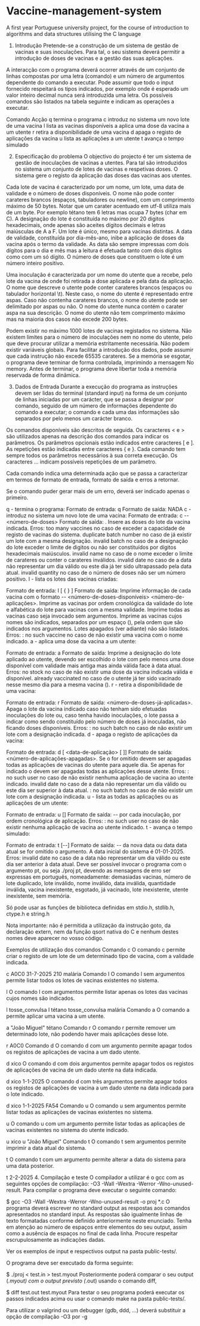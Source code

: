 # Vaccine-management-system
A first year Portuguese university project, for the course of introduction to algorithms and data structures utilising the C language

1. Introdução
Pretende-se a construção de um sistema de gestão de vacinas e suas inoculações. Para tal, o seu sistema deverá permitir a introdução de doses de vacinas e a gestão das suas aplicações.

A interacção com o programa deverá ocorrer através de um conjunto de linhas compostas por uma letra (comando) e um número de argumentos dependente do comando a executar. Pode assumir que todo o input fornecido respeitará os tipos indicados, por exemplo onde é esperado um valor inteiro decimal nunca será introduzida uma letra. Os possíveis comandos são listados na tabela seguinte e indicam as operações a executar.

Comando	Acção
q	termina o programa
c	introduz no sistema um novo lote de uma vacina
l	lista as vacinas disponíveis
a	aplica uma dose da vacina a um utente
r	retira a disponibilidade de uma vacina
d	apaga o registo de aplicações da vacina
u	lista as aplicações a um utente
t	avança o tempo simulado

2. Especificação do problema
O objectivo do projecto é ter um sistema de gestão de inoculações de vacinas a utentes. Para tal são introduzidos no sistema um conjunto de lotes de vacinas e respetivas doses. O sistema gere o registo da aplicação das doses das vacinas aos utentes.

Cada lote de vacina é caracterizado por um nome, um lote, uma data de validade e o número de doses disponíveis. O nome não pode conter carateres brancos (espaços, tabuladores ou newline), com um comprimento máximo de 50 bytes. Notar que um carater acentuado em utf-8 utiliza mais de um byte. Por exemplo tétano tem 6 letras mas ocupa 7 bytes (char em C). A designação do lote é constituída no máximo por 20 digitos hexadecimais, onde apenas são aceites dígitos decimais e letras maiúsculas de A a F. Um lote é único, mesmo para vacinas distintas. A data de validade, constituída por dia-mês-ano, inibe a aplicação de doses da vacina após o termo da validade. As data são sempre impressas com dois dígitos para o dia e mês mas a leitura é efetuada tanto com dois dígitos como com um só dígito. O número de doses que constituem o lote é um número inteiro positivo.

Uma inoculação é caracterizada por um nome do utente que a recebe, pelo lote da vacina de onde foi retirada a dose aplicada e pela data da aplicação. O nome que descreve o utente pode conter carateres brancos (espaços ou tabulador horizontal \t). Neste caso, o nome do utente é representado entre aspas. Caso não contenha carateres brancos, o nome do utente pode ser delimitado por aspas ou não. O nome do utente nunca contém o carater aspa na sua descrição. O nome do utente não tem comprimento máximo mas na maioria dos casos não excede 200 bytes.

Podem existir no máximo 1000 lotes de vacinas registados no sistema. Não existem limites para o número de inoculações nem no nome do utente, pelo que deve procurar utilizar a memória estritamente necessária. Não podem existir variáveis globais. Para facilitar a introdução dos dados, pode assumir que cada instrução não excede 65535 carateres. Se a memória se esgotar, o programa deve terminar de forma controlada, imprimindo a mensagem No memory. Antes de terminar, o programa deve libertar toda a memória reservada de forma dinâmica.

3. Dados de Entrada
Durante a execução do programa as instruções devem ser lidas do terminal (standard input) na forma de um conjunto de linhas iniciadas por um carácter, que se passa a designar por comando, seguido de um número de informações dependente do comando a executar; o comando e cada uma das informações são separados por pelo menos um carácter branco.

Os comandos disponíveis são descritos de seguida. Os caracteres < e > são utilizados apenas na descrição dos comandos para indicar os parâmetros. Os parâmetros opcionais estão indicados entre caracteres [ e ]. As repetições estão indicadas entre caracteres { e }. Cada comando tem sempre todos os parâmetros necessários à sua correta execução. Os caracteres ... indicam possíveis repetições de um parâmetro.

Cada comando indica uma determinada ação que se passa a caracterizar em termos de formato de entrada, formato de saída e erros a retornar.

Se o comando puder gerar mais de um erro, deverá ser indicado apenas o primeiro.

q - termina o programa:
Formato de entrada: q
Formato de saída: NADA
c - introduz no sistema um novo lote de uma vacina:
Formato de entrada: c <lote> <dia>-<mes>-<ano> <número-de-doses> <nome-da-vacina>
Formato de saída: <lote>. Insere as doses do lote da vacina indicada.
Erros:
too many vaccines no caso de exceder a capacidade de registo de vacinas do sistema.
duplicate batch number no caso de já existir um lote com a mesma designação.
invalid batch no caso de a designação do lote exceder o limite de digitos ou não ser constituídos por dígitos hexadecimais maiúsculos.
invalid name no caso de o nome exceder o limite de carateres ou conter o carateres inválidos.
invalid date no caso de a data não representar um dia válido ou este dia já ter sido ultrapassado pela data atual.
invalid quantity no caso de o número de doses não ser um número positivo.
l - lista os lotes das vacinas criadas:

Formato de entrada: l [<nome-da-vacina> { <nome-da-vacina> } ]
Formato de saída: Imprime informação de cada vacina com o formato <nome-da-vacina> <lote> <dia>-<mes>-<ano> <número-de-doses-disponíveis> <número-de-aplicações>. Imprime as vacinas por ordem cronológica da validade do lote e alfabética do lote para vacinas com a mesma validade. Imprime todas as vacinas caso seja invocado sem argumentos. Imprime as vacinas cujos nomes são indicados, separados por um espaço (), pela ordem que são indicados nos argumentos. Lotes apagados (ver adiante) não são listados.
Erros:
<nome-da-vacina>: no such vaccine no caso de não existir uma vacina com o nome indicado.
a - aplica uma dose da vacina a um utente:

Formato de entrada: a <nome-do-utente> <nome-da-vacina>
Formato de saída: Imprime a designação do lote aplicado ao utente, devendo ser escolhido o lote com pelo menos uma dose disponível com validade mais antiga mas ainda válida face à data atual.
Erros:
no stock no caso de não existir uma dose da vacina indicada válida e disponível.
already vaccinated no caso de o utente já ter sido vacinado nesse mesmo dia para a mesma vacina (<nome-da-vacina>).
r - retira a disponibilidade de uma vacina:

Formato de entrada: r <lote>
Formato de saída: <número-de-doses-já-aplicadas>. Apaga o lote da vacina indicado caso não tenham sido efetuadas inoculações do lote ou, caso tenha havido inoculações, o lote passa a indicar como sendo constituído pelo número de doses já inoculadas, não ficando doses disponíveis.
Erros:
<lote>: no such batch no caso de não existir um lote com a designação indicada.
d - apaga o registo de aplicações da vacina:

Formato de entrada: d <nome-do-utente> [ <data-de-aplicação> [ <lote> ]]
Formato de saída: <número-de-aplicações-apagadas>. Se o <lote> for omitido devem ser apagadas todas as aplicações de vacinas do utente para aquele dia. Se apenas for indicado o <nome-do-utente> devem ser apagadas todas as aplicações desse utente.
Erros:
<nome-do-utente>: no such user no caso de não existir nenhuma aplicação de vacina ao utente indicado.
invalid date no caso de a data não representar um dia válido ou este dia ser superior à data atual.
<lote>: no such batch no caso de não existir um lote com a designação indicada.
u - lista as todas as aplicações ou as aplicações de um utente:

Formato de entrada: u [<nome-do-utente>]
Formato de saída: <nome-do-utente> <lote> <dia>-<mes>-<ano> por cada inoculação, por ordem cronológica de aplicação.
Erros:
<nome-do-utente>: no such user no caso de não existir nenhuma aplicação de vacina ao utente indicado.
t - avança o tempo simulado:

Formato de entrada: t [<dia>-<mes>-<ano>]
Formato de saída: <dia>-<mes>-<ano> da nova data ou data data atual se for omitido o argumento. A data inicial do sistema é 01-01-2025.
Erros:
invalid date no caso de a data não representar um dia válido ou este dia ser anterior à data atual.
Deve ser possível invocar o programa com o argumento pt, ou seja ./proj pt, devendo as mensagens de erro ser expressas em português, nomeadamente: demasiadas vacinas, número de lote duplicado, lote inválido, nome inválido, data inválida, quantidade inválida, vacina inexistente, esgotado, já vacinado, lote inexistente, utente inexistente, sem memória.

Só pode usar as funções de biblioteca definidas em stdio.h, stdlib.h, ctype.h e string.h

Nota importante: não é permitida a utilização da instrução goto, da declaração extern, nem da função qsort nativa do C e nenhum destes nomes deve aparecer no vosso código.

Exemplos de utilização dos comandos
Comando c
O comando c permite criar o registo de um lote de um determinado tipo de vacina, com a validade indicada.

c A0C0 31-7-2025 210 malária
Comando l
O comando l sem argumentos permite listar todos os lotes de vacinas existentes no sistema.

l
O comando l com argumentos permite listar apenas os lotes das vacinas cujos nomes são indicados.

l tosse_convulsa
l tétano tosse_convulsa malária
Comando a
O comando a permite aplicar uma vacina a um utente.

a "João Miguel" tétano
Comando r
O comando r permite remover um determinado lote, não podendo haver mais aplicações desse lote.

r A0C0
Comando d
O comando d com um argumento permite apagar todos os registos de aplicações de vacina a um dado utente.

d xico
O comando d com dois argumentos permite apagar todos os registos de aplicações de vacina de um dado utente na data indicada.

d xico 1-1-2025
O comando d com três argumentos permite apagar todos os registos de aplicações de vacina a um dado utente na data indicada para o lote indicado.

d xico 1-1-2025 FA54
Comando u
O comando u sem argumentos permite listar todas as aplicações de vacinas existentes no sistema.

u
O comando u com um argumento permite listar todas as aplicações de vacinas existentes no sistema do utente indicado.

u xico
u "João Miguel"
Comando t
O comando t sem argumentos permite imprimir a data atual do sistema.

t
O comando t com um argumento permite alterar a data do sistema para uma data posterior.

t 2-2-2025
4. Compilação e teste
O compilador a utilizar é o gcc com as seguintes opções de compilação: -O3 -Wall -Wextra -Werror -Wno-unused-result. Para compilar o programa deve executar o seguinte comando:

  $ gcc -O3 -Wall -Wextra -Werror -Wno-unused-result -o proj *.c
O programa deverá escrever no standard output as respostas aos comandos apresentados no standard input. As respostas são igualmente linhas de texto formatadas conforme definido anteriormente neste enunciado. Tenha em atenção ao número de espaços entre elementos do seu output, assim como a ausência de espaços no final de cada linha. Procure respeitar escrupulosamente as indicações dadas.

Ver os exemplos de input e respectivos output na pasta public-tests/.

O programa deve ser executado da forma seguinte:

  $ ./proj < test.in > test.myout
Posteriormente poderá comparar o seu output (*.myout) com o output previsto (*.out) usando o comando diff,

  $ diff test.out test.myout
Para testar o seu programa poderá executar os passos indicados acima ou usar o comando make na pasta public-tests/.

Para utilizar o valgrind ou um debugger (gdb, ddd, ...) deverá substituir a opção de compilação -O3 por -g

